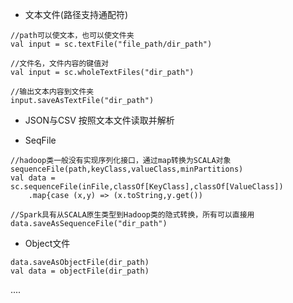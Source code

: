 - 文本文件(路径支持通配符)
```
//path可以使文本，也可以使文件夹
val input = sc.textFile("file_path/dir_path")

//文件名，文件内容的键值对
val input = sc.wholeTextFiles("dir_path")

//输出文本内容到文件夹
input.saveAsTextFile("dir_path")
```

- JSON与CSV 按照文本文件读取并解析

- SeqFile
```
//hadoop类一般没有实现序列化接口，通过map转换为SCALA对象
sequenceFile(path,keyClass,valueClass,minPartitions)
val data = sc.sequenceFile(inFile,classOf[KeyClass],classOf[ValueClass])
    .map{case (x,y) => (x.toString,y.get())

//Spark具有从SCALA原生类型到Hadoop类的隐式转换，所有可以直接用
data.saveAsSequenceFile("dir_path")
```

- Object文件
```
data.saveAsObjectFile(dir_path)
val data = objectFile(dir_path)
```

....
